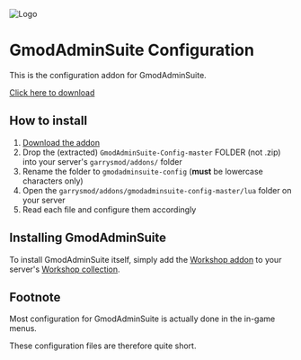 ![Logo](https://gmodadminsuite.com/assets/img/logo.png)

# GmodAdminSuite Configuration

This is the configuration addon for GmodAdminSuite.

[Click here to download](https://github.com/GmodAdminSuite/GmodAdminSuite-Config/archive/master.zip)

## How to install

1. [Download the addon](https://github.com/GmodAdminSuite/GmodAdminSuite-Config/archive/master.zip)
2. Drop the (extracted) `GmodAdminSuite-Config-master` FOLDER (not .zip) into your server's `garrysmod/addons/` folder
3. Rename the folder to `gmodadminsuite-config` (**must** be lowercase characters only)
4. Open the `garrysmod/addons/gmodadminsuite-config-master/lua` folder on your server
5. Read each file and configure them accordingly

## Installing GmodAdminSuite

To install GmodAdminSuite itself, simply add the [Workshop addon](https://steamcommunity.com/sharedfiles/filedetails/?id=1595332211) to your server's [Workshop collection](http://wiki.garrysmod.com/page/Workshop_for_Dedicated_Servers).

## Footnote

Most configuration for GmodAdminSuite is actually done in the in-game menus.

These configuration files are therefore quite short.

